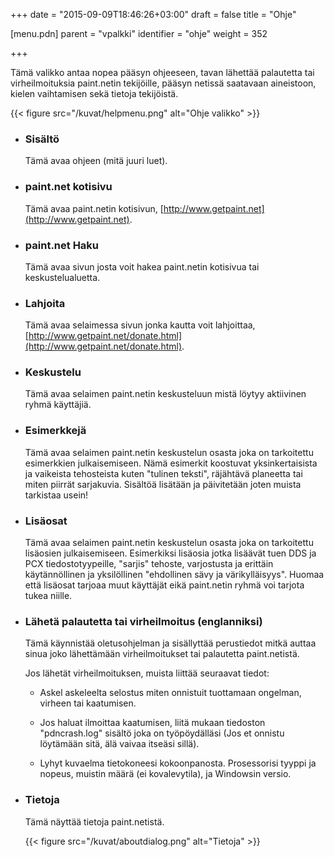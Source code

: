 +++
date = "2015-09-09T18:46:26+03:00"
draft = false
title = "Ohje"

[menu.pdn]
    parent = "vpalkki"
    identifier = "ohje"
    weight = 352

+++

Tämä valikko antaa nopea pääsyn ohjeeseen, tavan lähettää palautetta tai virheilmoituksia paint.netin tekijöille, pääsyn netissä saatavaan aineistoon, kielen vaihtamisen sekä tietoja tekijöistä.

{{< figure src="/kuvat/helpmenu.png" alt="Ohje valikko" >}}

* ### Sisältö

    Tämä avaa ohjeen (mitä juuri luet).

* ### paint.net kotisivu

    Tämä avaa paint.netin kotisivun, [http://www.getpaint.net](http://www.getpaint.net).

* ### paint.net Haku

    Tämä avaa sivun josta voit hakea paint.netin kotisivua tai keskustelualuetta.

* ### Lahjoita

    Tämä avaa selaimessa sivun jonka kautta voit lahjoittaa, [http://www.getpaint.net/donate.html](http://www.getpaint.net/donate.html).

* ### Keskustelu

    Tämä avaa selaimen paint.netin keskusteluun mistä löytyy aktiivinen ryhmä käyttäjiä.

* ### Esimerkkejä

    Tämä avaa selaimen paint.netin keskustelun osasta joka on tarkoitettu esimerkkien julkaisemiseen. Nämä esimerkit koostuvat yksinkertaisista ja
    vaikeista tehosteista kuten "tulinen teksti", räjähtävä planeetta tai miten piirrät sarjakuvia. Sisältöä lisätään ja päivitetään joten muista
    tarkistaa usein!

* ### Lisäosat

    Tämä avaa selaimen paint.netin keskustelun osasta joka on tarkoitettu lisäosien julkaisemiseen. Esimerkiksi lisäosia jotka lisäävät tuen DDS ja
    PCX tiedostotyypeille, "sarjis" tehoste, varjostusta ja erittäin käytännöllinen ja yksilöllinen "ehdollinen sävy ja värikylläisyys". Huomaa että
    lisäosat tarjoaa muut käyttäjät eikä paint.netin ryhmä voi tarjota tukea niille.

* ### Lähetä palautetta tai virheilmoitus (englanniksi)

    Tämä käynnistää oletusohjelman ja sisällyttää perustiedot mitkä auttaa sinua joko lähettämään virheilmoitukset tai palautetta paint.netistä.

    Jos lähetät virheilmoituksen, muista liittää seuraavat tiedot:

  * Askel askeleelta selostus miten onnistuit tuottamaan ongelman, virheen tai kaatumisen.

  * Jos haluat ilmoittaa kaatumisen, liitä mukaan tiedoston "pdncrash.log" sisältö joka on työpöydälläsi (Jos et onnistu löytämään sitä, älä vaivaa
    itseäsi sillä).

  * Lyhyt kuvaelma tietokoneesi kokoonpanosta. Prosessorisi tyyppi ja nopeus, muistin määrä (ei kovalevytila), ja Windowsin versio.

* ### Tietoja

    Tämä näyttää tietoja paint.netistä.

    {{< figure src="/kuvat/aboutdialog.png" alt="Tietoja" >}}
